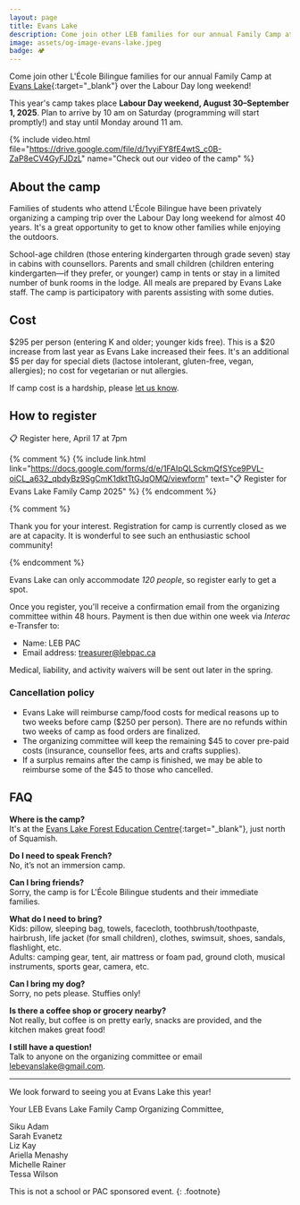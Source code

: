 ```yaml
---
layout: page
title: Evans Lake
description: Come join other LEB families for our annual Family Camp at Evans Lake!
image: assets/og-image-evans-lake.jpeg
badge: 🏕
---
```


Come join other L'École Bilingue families for our annual Family Camp at [Evans Lake](https://evanslake.com/){:target="_blank"} over the Labour Day long weekend!

This year's camp takes place **Labour Day weekend, August 30–September 1, 2025**. Plan to arrive by 10 am on Saturday (programming will start promptly!) and stay until Monday around 11 am.

{% include video.html file="https://drive.google.com/file/d/1vyiFY8fE4wtS_c0B-ZaP8eCV4GyFJDzL" name="Check out our video of the camp" %}

## About the camp

Families of students who attend L'École Bilingue have been privately organizing a camping trip over the Labour Day long weekend for almost 40 years. It's a great opportunity to get to know other families while enjoying the outdoors.

School-age children (those entering kindergarten through grade seven) stay in cabins with counsellors. Parents and small children (children entering kindergarten—if they prefer, or younger) camp in tents or stay in a limited number of bunk rooms in the lodge. All meals are prepared by Evans Lake staff. The camp is participatory with parents assisting with some duties.

## Cost

$295 per person (entering K and older; younger kids free). This is a $20 increase from last year as Evans Lake increased their fees. It's an additional $5 per day for special diets (lactose intolerant, gluten-free, vegan, allergies); no cost for vegetarian or nut allergies.

If camp cost is a hardship, please [let us know](mailto:lebevanslake@gmail.com).

## How to register 

<div class="message message-icon">
  📋 Register here, April 17 at 7pm
</div>

{% comment %}
{% include link.html link="https://docs.google.com/forms/d/e/1FAIpQLSckmQfSYce9PVL-oiCL_a632_qbdyBz9SgCmK1dktTtGJqOMQ/viewform" text="📋 Register for Evans Lake Family Camp 2025" %}
{% endcomment %}

{% comment %}
<div class="message-highlight">
  <p>Thank you for your interest. Registration for camp is currently closed as we are at capacity. It is wonderful to see such an enthusiastic school community!</p>
</div>
{% endcomment %}

Evans Lake can only accommodate _120 people_, so register early to get a spot.

Once you register, you'll receive a confirmation email from the organizing committee within 48 hours. Payment is then due within one week via _Interac_ e-Transfer to:

*	Name: LEB PAC
*	Email address: treasurer@lebpac.ca

Medical, liability, and activity waivers will be sent out later in the spring.

### Cancellation policy

*	Evans Lake will reimburse camp/food costs for medical reasons up to two weeks before camp ($250 per person). There are no refunds within two weeks of camp as food orders are finalized.
*	The organizing committee will keep the remaining $45 to cover pre-paid costs (insurance, counsellor fees, arts and crafts supplies).
*	If a surplus remains after the camp is finished, we may be able to reimburse some of the $45 to those who cancelled.

## FAQ

**Where is the camp?**  
It's at the [Evans Lake Forest Education Centre](https://goo.gl/maps/eU2bzYBFbjybUhtz7){:target="_blank"}, just north of Squamish.

**Do I need to speak French?**  
No, it’s not an immersion camp.

**Can I bring friends?**  
Sorry, the camp is for L'École Bilingue students and their immediate families.

**What do I need to bring?**  
Kids: pillow, sleeping bag, towels, facecloth, toothbrush/toothpaste, hairbrush, life jacket (for small children), clothes, swimsuit, shoes, sandals, flashlight, etc.  
Adults: camping gear, tent, air mattress or foam pad, ground cloth, musical instruments, sports gear, camera, etc.

**Can I bring my dog?**  
Sorry, no pets please. Stuffies only!

**Is there a coffee shop or grocery nearby?**  
Not really, but coffee is on pretty early, snacks are provided, and the kitchen makes great food!

**I still have a question!**  
Talk to anyone on the organizing committee or email [lebevanslake@gmail.com](mailto:lebevanslake@gmail.com).

---

We look forward to seeing you at Evans Lake this year!

Your LEB Evans Lake Family Camp Organizing Committee,

Siku Adam  
Sarah Evanetz  
Liz Kay  
Ariella Menashy  
Michelle Rainer  
Tessa Wilson  

This is not a school or PAC sponsored event.
{: .footnote}